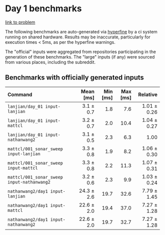 # Day 1 benchmarks

[link to problem](http://adventofcode.com/2021/day/1)

The following benchmarks are auto-generated via [hyperfine](https://github.com/sharkdp/hyperfine) by a ci system running on shared hardware. Results may be inaccurate, particularly for execution times < 5ms, as per the hyperfine warnings.

The "official" inputs were aggregated from repositories participating in the generation of these benchmarks. The "large" inputs (if any) were sourced from various places, including the subreddit.

## Benchmarks with officially generated inputs
| Command | Mean [ms] | Min [ms] | Max [ms] | Relative |
|:---|---:|---:|---:|---:|
| `lanjian/day_01 input-lanjian` | 3.1 ± 0.7 | 1.8 | 7.6 | 1.01 ± 0.26 |
| `lanjian/day_01 input-mattcl` | 3.2 ± 0.7 | 2.0 | 10.4 | 1.04 ± 0.27 |
| `lanjian/day_01 input-nathanwang2` | 3.1 ± 0.5 | 2.3 | 6.3 | 1.00 |
| `mattcl/001_sonar_sweep input-lanjian` | 3.3 ± 0.8 | 1.9 | 8.2 | 1.06 ± 0.30 |
| `mattcl/001_sonar_sweep input-mattcl` | 3.3 ± 0.8 | 2.2 | 11.3 | 1.07 ± 0.31 |
| `mattcl/001_sonar_sweep input-nathanwang2` | 3.2 ± 0.6 | 2.3 | 9.9 | 1.03 ± 0.24 |
| `nathanwang2/day1 input-lanjian` | 24.3 ± 2.6 | 19.7 | 32.6 | 7.79 ± 1.45 |
| `nathanwang2/day1 input-mattcl` | 22.6 ± 2.0 | 19.4 | 37.0 | 7.27 ± 1.28 |
| `nathanwang2/day1 input-nathanwang2` | 22.6 ± 2.0 | 19.7 | 32.7 | 7.27 ± 1.28 |
